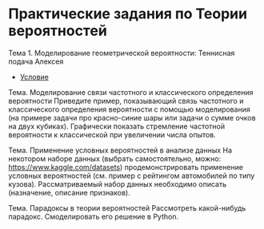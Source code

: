 # Практические задания по Теории вероятностей

Тема 1. Моделирование геометрической вероятности: Теннисная подача Алексея
* [Условие](https://github.com/Saw1y/TheoryOfProbability/tree/main/Geometric%20Probability) 

Тема. Моделирование связи частотного и классического определения вероятности
Приведите пример, показывающий связь частотного и классического определения вероятности с помощью моделирования (на примере задачи про красно-синие шары или задачи о сумме очков на двух кубиках). Графически показать стремление частотной вероятности к классической при увеличении числа опытов.

Тема. Применение условных вероятностей в анализе данных
На некотором наборе данных (выбрать самостоятельно, можно: https://www.kaggle.com/datasets) продемонстрировать применение условных вероятностей (см. пример с рейтингом автомобилей по типу кузова). Рассматриваемый набор данных необходимо описать (назначение, описание признаков).

Тема. Парадоксы в теории вероятностей
Рассмотреть какой-нибудь парадокс. Смоделировать его решение в Python.

